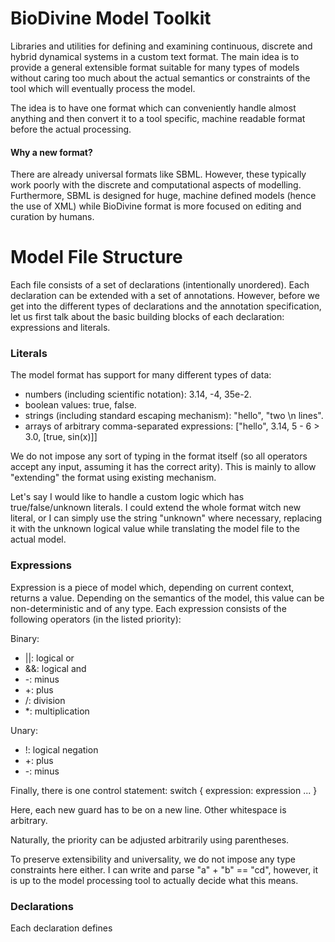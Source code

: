 # BioDivine Model Toolkit

Libraries and utilities for defining and examining continuous, discrete and hybrid dynamical 
systems in a custom text format. The main idea is to provide a general extensible format suitable 
for many types of models without caring too much about the actual semantics or constraints of the tool
which will eventually process the model.

The idea is to have one format which can conveniently handle almost anything and then convert it to a tool specific,
machine readable format before the actual processing.  

#### Why a new format?

There are already universal formats like SBML. However, these typically work poorly with the discrete 
and computational aspects of modelling. Furthermore, SBML is designed for huge, machine defined models
(hence the use of XML) while BioDivine format is more focused on editing and curation by humans.   

# Model File Structure

Each file consists of a set of declarations (intentionally unordered). Each declaration can be extended with 
a set of annotations. However, before we get into the different types of declarations and the annotation specification,
let us first talk about the basic building blocks of each declaration: expressions and literals.

### Literals

The model format has support for many different types of data:
 - numbers (including scientific notation): 3.14, -4, 35e-2.
 - boolean values: true, false.
 - strings (including standard escaping mechanism): "hello", "two \n lines".
 - arrays of arbitrary comma-separated expressions: \["hello", 3.14, 5 - 6 > 3.0, \[true, sin(x)\]\]
 
We do not impose any sort of typing in the format itself (so all operators accept any input, assuming it has 
the correct arity). This is mainly to allow "extending" the format using existing mechanism. 

Let's say I would like to handle a custom logic which has true/false/unknown literals. I could extend the 
whole format witch new literal, or I can simply use the string "unknown" where necessary, replacing it 
with the unknown logical value while translating the model file to the actual model. 

### Expressions

Expression is a piece of model which, depending on current context, returns a value. Depending on the semantics of
the model, this value can be non-deterministic and of any type. Each expression consists of the following operators
(in the listed priority):

Binary:
 - ||: logical or
 - &&: logical and
 - -: minus
 - +: plus
 - /: division
 - *: multiplication

Unary:
 - !: logical negation
 - +: plus
 - -: minus

Finally, there is one control statement: switch {
    expression: expression
    ...
}

Here, each new guard has to be on a new line. Other whitespace is arbitrary.
  
Naturally, the priority can be adjusted arbitrarily using parentheses.

To preserve extensibility and universality, we do not impose any type constraints here either. 
I can write and parse "a" + "b" == "cd", however, it is up to the model processing tool to actually decide what 
this means. 

### Declarations

Each declaration defines 